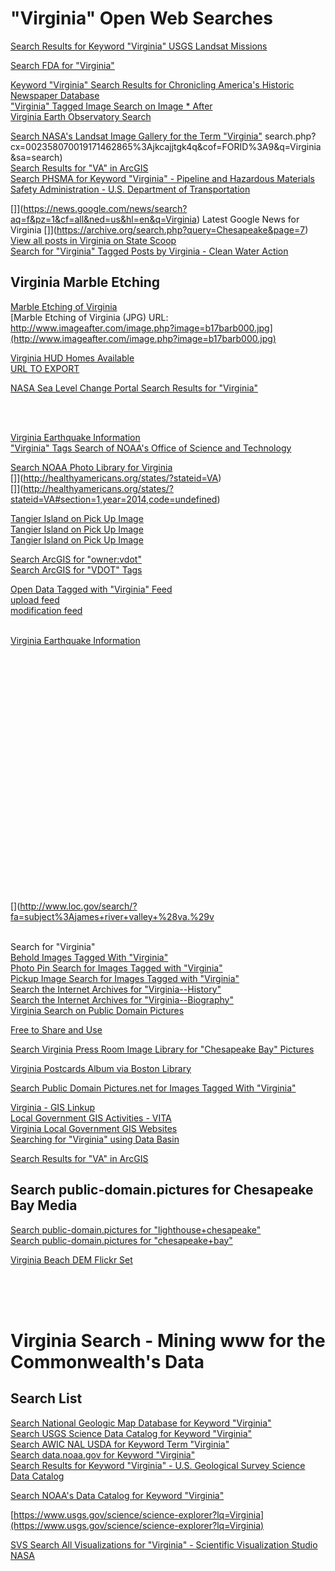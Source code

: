 # "Virginia" Open Web Searches  

[Search Results for Keyword "Virginia" USGS Landsat Missions](https://landsat.usgs.gov/search/node/Virginia)  


[Search FDA for "Virginia"](http://google2.fda.gov/search?q=Virginia&client=FDAgov&site=FDAgov&lr=&proxystylesheet=FDAgov&requiredfields=-archive%3AYes&output=xml_no_dtd&getfields=*)  


[Keyword "Virginia" Search Results for Chronicling America's Historic Newspaper Database](http://chroniclingamerica.loc.gov/search/pages/results/?state=Virginia&date1=1836&date2=1922&proxtext=&x=14&y=24&dateFilterType=yearRange&rows=20&searchType=basic)  
["Virginia" Tagged Image Search on Image * After](http://www.imageafter.com/search.php?search=Virginia&x=0&y=0)  
[Virginia Earth Observatory Search](http://earthobservatory.nasa.gov/Search/index.php?hq=site%3Aearthobservatory.nasa.gov%2FIOTD%2F&q=Virginia)  
	
[Search NASA's Landsat Image Gallery for the Term "Virginia"](http://landsat.visibleearth.nasa.gov/)  search.php?cx=002358070019171462865%3Ajkcajjtgk4q&cof=FORID%3A9&q=Virginia&sa=search)  
[Search Results for "VA" in ArcGIS](http://www.arcgis.com/home/search.html?t=content&q=tags:VA)  
[Search PHSMA for Keyword "Virginia" - Pipeline and Hazardous Materials Safety Administration - U.S. Department of Transportation](http://search.usa.gov/search?utf8=%E2%9C%93&affiliate=dot-phmsa&query=Virginia+&commit=+Search+)  
	
[]](https://news.google.com/news/search?aq=f&pz=1&cf=all&ned=us&hl=en&q=Virginia)  Latest Google News for Virginia
[]](https://archive.org/search.php?query=Chesapeake&page=7)  
[View all posts in Virginia on State Scoop](http://statescoop.com/category/states/virginia/)  
[Search for "Virginia" Tagged Posts by Virginia - Clean Water Action](http://www.cleanwateraction.org/mysearch?filter0=Virginia)  

## Virginia Marble Etching	 
[Marble Etching of Virginia](http://www.imageafter.com/image.php?image=b17barb000.jpg)  
[Marble Etching of Virginia (JPG) URL: http://www.imageafter.com/image.php?image=b17barb000.jpg](http://www.imageafter.com/image.php?image=b17barb000.jpg)
	

[Virginia HUD Homes Available](https://www.hudhomestore.com/Listing/PropertySearchResult.aspx?sState=VA)  
[URL TO EXPORT](https://www.hudhomestore.com/pages/ListExportToExcel.aspx?zipCode=&city=&county=&sState=VA&fromPrice=0&toPrice=0&fCaseNumber=&bed=0&bath=0&street=&buyerType=0&specialProgram=&Status=0&indoorAmenities=&outdoorAmenities=&housingType=&stories=&parking=&propertyAge=)  
	

[NASA Sea Level Change Portal Search Results for "Virginia"](https://sealevel.nasa.gov/search.html?q=Virginia)  


	
[](https://archive.org/search.php?query=subject%3A%22Where+--+Chesapeake+Bay%22)  
[](https://archive.org/search.php?query=subject%3A%22Where+--+Virginia%22)  
[](http://www.ncbi.nlm.nih.gov/pmc/?term=virginia)  
	
[Virginia Earthquake Information](http://earthquake.usgs.gov/earthquakes/states/?region=Virginia)  
["Virginia" Tags Search of NOAA's Office of Science and Technology](https://www.st.nmfs.noaa.gov/pims/#view=public_projects&keyword=Virginia)  
	
	
	
	
	
[Search NOAA Photo Library for Virginia](https://search.usa.gov/search/images?utf8=%E2%9C%93&sc=0&query=Virginia&m=&affiliate=photolib.noaa.gov&commit=Search)  
[]](http://healthyamericans.org/states/?stateid=VA)  
[]](http://healthyamericans.org/states/?stateid=VA#section=1,year=2014,code=undefined)  
	
[Tangier Island on Pick Up Image](http://pickupimage.com/free-photos/Tangier-Island-Virginia/2318294#.UtXqKoXMoR0)  
[Tangier Island on Pick Up Image](http://pickupimage.com/free-photos/Tangier-Island-Virginia/2318294#.UtXqKoXMoR0)  
[Tangier Island on Pick Up Image](http://pickupimage.com/free-photos/Tangier-Island-Virginia/2318944#.UtXqpoXMoR0)  
	
[Search ArcGIS for "owner:vdot"](http://www.arcgis.com/home/search.html?q=owner:vdot)  
[Search ArcGIS for "VDOT" Tags](http://www.arcgis.com/home/search.html?t=content&q=tags:VDOT)  
	
	
[Open Data Tagged with "Virginia" Feed](http://opendata.arcgis.com/datasets.atom?q=Virginia)  
[upload feed](http://opendata.arcgis.com/datasets.atom?q=Virginia&sort_by=created_at)  
[modification feed](http://opendata.arcgis.com/datasets.atom?q=Virginia&sort_by=updated_at)  	
	
[](http://water.weather.gov/ahps2/ahps_kml.php?state=va&fcst_type=obs)  
[Virginia Earthquake Information](http://earthquake.usgs.gov/earthquakes/states/?region=Virginia)  
[](http://www.loc.gov/search/?fa=location%3Ahampton+roads)  
[](http://www.loc.gov/search/?fa=location%3Ahampton+roads+region)  
[](http://www.loc.gov/search/?fa=location%3Avirginia)  
[](http://www.loc.gov/search/?fa=subject%3Ahampton+roads+%28va.+%3A+region%29)  
[](http://www.loc.gov/search/?fa=subject%3Avirginia)  
[](http://www.loc.gov/search/?fa=location%3Ajames+river+region)  
[](http://www.loc.gov/search/?fa=location%3Ajames+river+valley)  
[](http://www.loc.gov/search/?fa=location%3Ajames+river+region)  
[](http://www.loc.gov/search/?fa=location%3Asouthampton+county)  
[](http://www.loc.gov/search/?fa=location%3Asussex+county)  
[](http://www.loc.gov/search/?fa=location%3Asurry+county)  
[](http://www.loc.gov/search/?fa=location%3Aprince+george+county)  
[](http://www.loc.gov/search/?fa=location%3Atidewater)  
[](http://www.loc.gov/search/?fa=subject%3Atidewater+%28va.+%3A+region%29)  
[](http://www.loc.gov/search/?fa=subject%3Atidewater+%28region%29)  
[](http://www.loc.gov/search/?fa=location%3Awarwick)  
[](http://www.loc.gov/search/?fa=location%3Ayork+county)  
[](http://www.loc.gov/search/?fa=location%3Aelizabeth+city+county)  
[](http://www.loc.gov/search/?fa=location%3Ajames+city+county)  
[](http://www.loc.gov/search/?fa=location%3Anewport+news)  
[](http://www.loc.gov/search/?fa=location%3Achesapeake+bay+region)  
[](http://www.loc.gov/search/?fa=subject%3Achesapeake+bay+region+%28md.+and+va.%29)  
[](http://www.loc.gov/search/?fa=subject%3Ajames+river+region+%28va.%29)  
[](http://www.loc.gov/search/?fa=subject%3Ajames+river+valley)  
[](http://www.loc.gov/search/?fa=subject%3Ajames+river+valley+%28va.%29v
[](http://www.loc.gov/search/?fa=subject%3Ajames+river+valley+region)  
[](http://spotthestation.nasa.gov/sightings/view.cfm?country=United_States&region=Virginia&city=Virginia_Beach#.U9oBR2OO7Kc)  
[](http://spotthestation.nasa.gov/sightings/indexrss.cfm?country=United_States&region=Virginia&city=Virginia_Beach)  
	
	
	
	
Search for "Virginia"	
[Behold Images Tagged With "Virginia"](http://www.behold.cc/?textq=Virginia&free=true&comm=true&query=)  
[Photo Pin Search for Images Tagged with "Virginia"](http://photopin.com/search/virginia)  
[Pickup Image Search for Images Tagged with "Virginia"](http://pickupimage.com/search.cfm?kw=virginia)  
[Search the Internet Archives for "Virginia--History"](https://archive.org/search.php?query=subject%3A%22Virginia--History%22)  
[Search the Internet Archives for "Virginia--Biography"](https://archive.org/search.php?query=subject%3A%22Virginia--Biography%22)  
[Virginia Search on Public Domain Pictures](http://public-domain.pictures/virginia)  
	
[Free to Share and Use](http://www.freetoshareanduse.com/)  
	
	
[Search Virginia Press Room Image Library for "Chesapeake Bay" Pictures](http://www.virginia.org/pressroom/image_library.asp?keyword=Chesapeake&x=0&y=0#results)  
	
	
	
[Virginia Postcards Album via Boston Library](https://www.flickr.com/photos/boston_public_library/sets/72157632159068161)  
	
	
	
	
[Search Public Domain Pictures.net for Images Tagged With "Virginia"](http://www.publicdomainpictures.net/hledej.php?hleda=Virginia&x=0&y=0)  	
	
[Virginia - GIS Linkup](http://gislinkup.com/50states/virginia.html)  
[Local Government GIS Activities - VITA](http://www.vita.virginia.gov/isp/default.aspx?id=8464)  
[Virginia Local Government GIS Websites](http://129.174.55.51/counties.html)  
[Searching for "Virginia" using Data Basin](http://databasin.org/search/#query=Virginia&amp;type=dataset&scope=all)  
	
	
	


	

[Search Results for "VA" in ArcGIS](http://www.arcgis.com/home/search.html?t=content&q=tags:VA)
	
	
	
	
	
## Search public-domain.pictures for Chesapeake Bay Media  	
[Search public-domain.pictures for "lighthouse+chesapeake"](http://public-domain.pictures/lighthouse+chesapeake)  
[Search public-domain.pictures for "chesapeake+bay"](http://public-domain.pictures/chesapeake+bay)  
	
[Virginia Beach DEM Flickr Set](https://www.flickr.com/photos/jalbertbowdenii/sets/72157642847767925/with/13381170335/)  
	
	

[](http://www.loc.gov/search/?q=fortress+monroe&sp=2)  
[](http://www.loc.gov/pictures/search/?q=Photograph:%20va1665&fi=number&op=PHRASE&va=exact&co%20=hh&st=gallery&sg%20=%20true)  
[](http://www.loc.gov/search/?fa=subject%3Avirginia+peninsula+%28va.%29)  
[](http://www.loc.gov/search/?fa=subject%3Avirginia+peninsula)  




# Virginia Search - Mining www for the Commonwealth's Data  

## Search List  
[Search National Geologic Map Database for Keyword "Virginia"](http://ngmdb.usgs.gov/ngm-bin/ngm_search_dbi.pl?src_page=ngm_compsearch.pl&searchopt=undefined&key_search=&Title=Virginia&Author=&Map+Number=&g_center=&g_zoom=&cqtype=None&State=&bc_ul=&bc_lr=&publisher_list=usgs&scale=&scale2=&datebgn=&dateend=&format=both&dig_sub=&dig_sub=&dig_sub=&dig_sub=)  
[Search USGS Science Data Catalog for Keyword "Virginia"](http://data.usgs.gov/datacatalog/#fq=dataType%3A(collection%20OR%20non-collection%20OR%20supercollection)&q=Virginia)  
[Search AWIC NAL USDA for Keyword Term "Virginia"](http://search.usa.gov/search?utf8=%E2%9C%93&affiliate=awic.nal.usda.gov&query=Virginia&commit=Go)  
[Search data.noaa.gov for Keyword "Virginia"](https://data.noaa.gov/dataset?q=Virginia)  
[Search Results for Keyword "Virginia" - U.S. Geological Survey Science Data Catalog](http://data.usgs.gov/datacatalog/#fq=dataType%3A(collection%20OR%20non-collection%20OR%20supercollection)&q=Virginia)  


[Search NOAA's Data Catalog for Keyword "Virginia"](https://data.noaa.gov/dataset?tags=virginia)  

[https://www.usgs.gov/science/science-explorer?lq=Virginia](https://www.usgs.gov/science/science-explorer?lq=Virginia)  


[SVS Search All Visualizations for "Virginia" - Scientific Visualization Studio NASA](http://svs.gsfc.nasa.gov/cgi-bin/search.cgi?value=Virginia&expanded=filters)  

